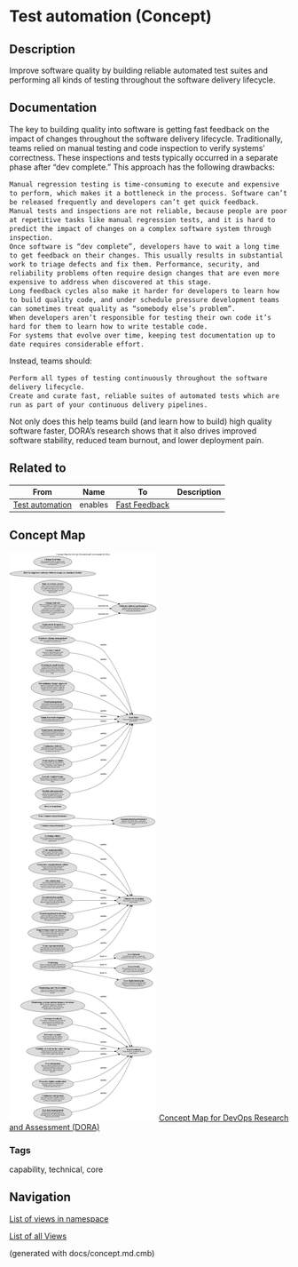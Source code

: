 # Test automation (Concept)
## Description
Improve software quality by building reliable automated test suites and performing all kinds of testing throughout the software delivery lifecycle.

## Documentation
The key to building quality into software is getting fast feedback on the impact of changes throughout the software delivery lifecycle. Traditionally, teams relied on manual testing and code inspection to verify systems’ correctness. These inspections and tests typically occurred in a separate phase after “dev complete.” This approach has the following drawbacks:

    Manual regression testing is time-consuming to execute and expensive to perform, which makes it a bottleneck in the process. Software can’t be released frequently and developers can’t get quick feedback.
    Manual tests and inspections are not reliable, because people are poor at repetitive tasks like manual regression tests, and it is hard to predict the impact of changes on a complex software system through inspection.
    Once software is “dev complete”, developers have to wait a long time to get feedback on their changes. This usually results in substantial work to triage defects and fix them. Performance, security, and reliability problems often require design changes that are even more expensive to address when discovered at this stage.
    Long feedback cycles also make it harder for developers to learn how to build quality code, and under schedule pressure development teams can sometimes treat quality as “somebody else’s problem”.
    When developers aren’t responsible for testing their own code it’s hard for them to learn how to write testable code.
    For systems that evolve over time, keeping test documentation up to date requires considerable effort.

Instead, teams should:

    Perform all types of testing continuously throughout the software delivery lifecycle.
    Create and curate fast, reliable suites of automated tests which are run as part of your continuous delivery pipelines.

Not only does this help teams build (and learn how to build) high quality software faster, DORA’s research shows that it also drives improved software stability, reduced team burnout, and lower deployment pain.

## Related to
| From | Name | To | Description |
|---|---|---|---|
| [Test automation](../../software-development/dora/test-automation.md) | enables | [Fast Feedback](../../software-development/dora/fast-feedback.md) |  |

## Concept Map
![Concept Map for DevOps Research and Assessment (DORA)](../../software-development/dora/concept-view.png)
[Concept Map for DevOps Research and Assessment (DORA)](../../software-development/dora/concept-view.md)

### Tags
capability, technical, core


## Navigation
[List of views in namespace](./views-in-namespace.md)

[List of all Views](../../views.md)

(generated with docs/concept.md.cmb)
